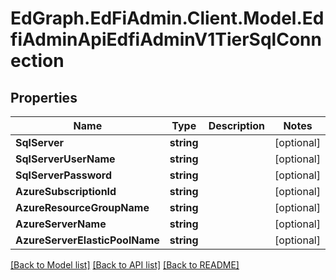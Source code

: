 # EdGraph.EdFiAdmin.Client.Model.EdfiAdminApiEdfiAdminV1TierSqlConnection

## Properties

Name | Type | Description | Notes
------------ | ------------- | ------------- | -------------
**SqlServer** | **string** |  | [optional] 
**SqlServerUserName** | **string** |  | [optional] 
**SqlServerPassword** | **string** |  | [optional] 
**AzureSubscriptionId** | **string** |  | [optional] 
**AzureResourceGroupName** | **string** |  | [optional] 
**AzureServerName** | **string** |  | [optional] 
**AzureServerElasticPoolName** | **string** |  | [optional] 

[[Back to Model list]](../README.md#documentation-for-models) [[Back to API list]](../README.md#documentation-for-api-endpoints) [[Back to README]](../README.md)

